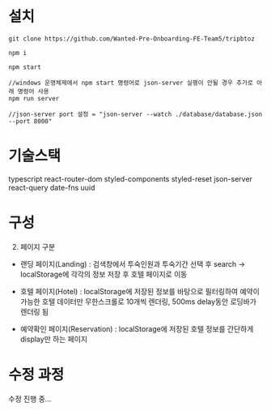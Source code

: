 # 설치

```
git clone https://github.com/Wanted-Pre-Onboarding-FE-Team5/tripbtoz

npm i

npm start

//windows 운영체제에서 npm start 명령어로 json-server 실행이 안될 경우 추가로 아래 명령어 사용
npm run server

//json-server port 설정 = "json-server --watch ./database/database.json --port 8000" 

```

# 기술스택

typescript 
react-router-dom
styled-components 
styled-reset 
json-server
react-query
date-fns
uuid

# 구성

2. 페이지 구분

 - 랜딩 페이지(Landing) : 검색창에서 투숙인원과 투숙기간 선택 후 search -> localStorage에 각각의 정보 저장 후 호텔 페이지로 이동
 
 - 호텔 페이지(Hotel) : localStorage에 저장된 정보를 바탕으로 필터링하여 예약이 가능한 호텔 데이터만 무한스크롤로 10개씩 렌더링, 500ms delay동안 로딩바가 렌더링 됨

 - 예약확인 페이지(Reservation) :  localStorage에 저장된 호텔 정보를 간단하게 display만 하는 페이지

# 수정 과정

수정 진행 중...
